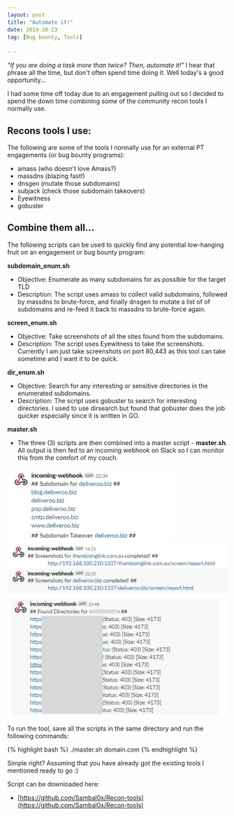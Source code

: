 ```yaml
---
layout: post
title: "Automate it!"
date: 2019-10-23
tag: [Bug bounty, Tools]

---
```


_"If you are doing a task more than twice? Then, automate it!"_ I hear that phrase all the time, but don't often spend time doing it. Well today's a good opportunity...

I had some time off today due to an engagement pulling out so I decided to spend the down time combining some of the community recon tools I normally use.

## Recons tools I use:
The following are some of the tools I normally use for an external PT engagements (or bug bounty programs):
* amass (who doesn't love Amass?)
* massdns (blazing fast!)
* dnsgen (mutate those subdomains)
* subjack (check those subdomain takeovers)
* Eyewitness
* gobuster

## Combine them all...
The following scripts can be used to quickly find any potential low-hanging fruit on an engagement or bug bounty program:

**subdomain_enum.sh**
* Objective: Enumerate as many subdomains for as possible for the target TLD
* Description: The script uses amass to collect valid subdomains, followed by massdns to brute-force, and finally dnsgen to mutate a list of of subdomains and re-feed it back to massdns to brute-force again.

**screen_enum.sh**
* Objective: Take screenshots of all the sites found from the subdomains. 
* Description: The script uses Eyewitness to take the screenshots. Currently I am just take screenshots on port 80,443 as this tool can take sometime and I want it to be quick.

**dir_enum.sh**
* Objective: Search for any interesting or sensitive directories in the enumerated subdomains.
* Description: The script uses gobuster to search for interesting directories. I used to use dirsearch but found that gobuster does the job quicker especially since it is written in GO.

**master.sh**
* The three (3) scripts are then combined into a master script - **master.sh**. All output is then fed to an incoming webhook on Slack so I can monitor this from the comfort of my couch. 

![subdomain_enum](/assets/img/blog/subdomain_enum.JPG)
![screen_enum](/assets/img/blog/screen_enum.JPG)
![dir_enum](/assets/img/blog/dir_enum.JPG)

To run the tool, save all the scripts in the same directory and run the following commands:

{% highlight bash %}
./master.sh domain.com
{% endhighlight %}

Simple right? Assuming that you have already got the existing tools I mentioned ready to go :)

Script can be downloaded here:
* [https://github.com/Sambal0x/Recon-tools](https://github.com/Sambal0x/Recon-tools)
